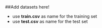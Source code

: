 ##Add datasets here!

* use **train.csv** as name for the training set
* use **test.csv** as name for the test set